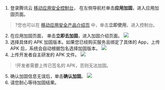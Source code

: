 
1. 登录腾讯云 [移动应用安全控制台](https://console.cloud.tencent.com/ms)， 在左侧导航栏单击**应用加固**，进入应用加固页面。
>?您也可以在 [移动应用安全产品介绍页](https://cloud.tencent.com/product/ms?idx=2) 中，单击**立即使用**，进入控制台。
2. 在应用加固页面， 单击**立即去加固**，进入加固介绍页面。
![](https://main.qcloudimg.com/raw/484d68f68fd4e09f9784ed3347d4ba29.png)
3. 选择具体的 APK 加固版本。如果您已经购买服务且绑定了具体的 App，上传 APK 后，系统会自动根据包名选择加固版本。
![](https://main.qcloudimg.com/raw/66e3653df4d077ff3c2addb013395bcd.png)
4. 上传开发者自主研发的 APK 文件。
![](https://main.qcloudimg.com/raw/02e15f9ee15df609782eb405052d3b3b.png)
>!开发者需要上传已签名的 APK，否则无法加固。
5. 确认加固信息无误后，单击**确认加固**。
![](https://main.qcloudimg.com/raw/52f90bc0cc369e3e82a414f95886f328.png)
6. 请您耐心等待加固结果。

